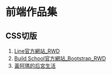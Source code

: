 # 前端作品集
## CSS切版
1. [Line官方網站_RWD](https://chilinglee.github.io/hw4RWDLineWeb.html)
2. [Build School官方網站_Bootstrap_RWD](https://chilinglee.github.io/hw5BuildSchool_bs5.html)
3. [黃阿瑪的后宮生活](https://chilinglee.github.io/hw1funmecats.html)
